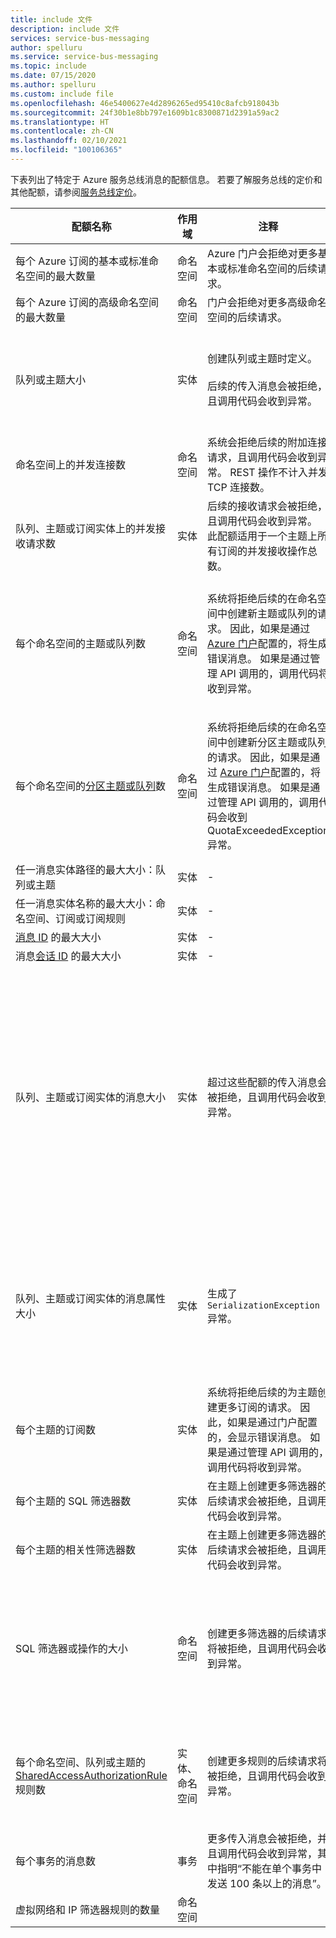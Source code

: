 ```yaml
---
title: include 文件
description: include 文件
services: service-bus-messaging
author: spelluru
ms.service: service-bus-messaging
ms.topic: include
ms.date: 07/15/2020
ms.author: spelluru
ms.custom: include file
ms.openlocfilehash: 46e5400627e4d2896265ed95410c8afcb918043b
ms.sourcegitcommit: 24f30b1e8bb797e1609b1c8300871d2391a59ac2
ms.translationtype: HT
ms.contentlocale: zh-CN
ms.lasthandoff: 02/10/2021
ms.locfileid: "100106365"
---
```

下表列出了特定于 Azure 服务总线消息的配额信息。 若要了解服务总线的定价和其他配额，请参阅[服务总线定价](https://azure.microsoft.com/pricing/details/service-bus/)。

| 配额名称 | 作用域 | 注释 | 值 |
| --- | --- | --- | --- |
| 每个 Azure 订阅的基本或标准命名空间的最大数量 |命名空间 |Azure 门户会拒绝对更多基本或标准命名空间的后续请求。 |100|
| 每个 Azure 订阅的高级命名空间的最大数量 |命名空间 |门户会拒绝对更多高级命名空间的后续请求。 |100 |
| 队列或主题大小 |实体 |创建队列或主题时定义。 <br/><br/> 后续的传入消息会被拒绝，且调用代码会收到异常。 |1、2、3、4 GB 或 5 GB。<br /><br />在高级 SKU 以及启用了[分区](../articles/service-bus-messaging/service-bus-partitioning.md)的标准 SKU 中，队列或主题的最大大小是 80 GB。 |
| 命名空间上的并发连接数 |命名空间 |系统会拒绝后续的附加连接请求，且调用代码会收到异常。 REST 操作不计入并发 TCP 连接数。 |Net Messaging：1,000。<br /><br />AMQP：5,000。 |
| 队列、主题或订阅实体上的并发接收请求数 |实体 |后续的接收请求会被拒绝，且调用代码会收到异常。 此配额适用于一个主题上所有订阅的并发接收操作总数。 |5,000 |
| 每个命名空间的主题或队列数 |命名空间 |系统将拒绝后续的在命名空间中创建新主题或队列的请求。 因此，如果是通过 [Azure 门户][Azure portal]配置的，将生成错误消息。 如果是通过管理 API 调用的，调用代码将收到异常。 |基本层或标准层为 10,000。 命名空间中主题和队列的数目之和必须小于或等于 10,000。 <br/><br/>对于高级层，每个消息传送单元 (MU) 为 1,000。 |
| 每个命名空间的[分区主题或队列](../articles/service-bus-messaging/service-bus-partitioning.md)数 |命名空间 |系统将拒绝后续的在命名空间中创建新分区主题或队列的请求。 因此，如果是通过 [Azure 门户][Azure portal]配置的，将生成错误消息。 如果是通过管理 API 调用的，调用代码会收到 QuotaExceededException 异常。 |基本层和标准层：100。<br/><br/>[高级](../articles/service-bus-messaging/service-bus-premium-messaging.md)层中不支持分区实体。<br/><br />每个分区的队列或主题都会计入每个命名空间 1,000 个实体的配额。 |
| 任一消息实体路径的最大大小：队列或主题 |实体 |- |260 个字符。 |
| 任一消息实体名称的最大大小：命名空间、订阅或订阅规则 |实体 |- |50 个字符。 |
| [消息 ID](/dotnet/api/microsoft.azure.servicebus.message.messageid) 的最大大小 | 实体 |- | 128 |
| 消息[会话 ID](/dotnet/api/microsoft.azure.servicebus.message.sessionid) 的最大大小 | 实体 |- | 128 |
| 队列、主题或订阅实体的消息大小 |实体 |超过这些配额的传入消息会被拒绝，且调用代码会收到异常。 |最大消息大小：[标准层](../articles/service-bus-messaging/service-bus-premium-messaging.md)为 256 KB，[高级层](../articles/service-bus-messaging/service-bus-premium-messaging.md)为 1 MB。 <br /><br />由于系统开销，此限制小于这些值。<br /><br />最大标头大小：64 KB。<br /><br />属性包中标头属性的最大数：byte/int.MaxValue。<br /><br />属性包中属性的最大大小：没有明确的限制。 受最大标头大小限制。 |
| 队列、主题或订阅实体的消息属性大小 |实体 | 生成了 `SerializationException` 异常。 |每个属性的最大消息属性大小为 32,000。 所有属性的累计大小不得超过 64,000。 此限制适用于[中转消息](/dotnet/api/microsoft.servicebus.messaging.brokeredmessage)的整个标头，其中既有用户属性也有系统属性，如[序列号](/dotnet/api/microsoft.servicebus.messaging.brokeredmessage.sequencenumber)、[标签](/dotnet/api/microsoft.servicebus.messaging.brokeredmessage.label)和[消息 ID](/dotnet/api/microsoft.servicebus.messaging.brokeredmessage.messageid)。 |
| 每个主题的订阅数 |实体 |系统将拒绝后续的为主题创建更多订阅的请求。 因此，如果是通过门户配置的，会显示错误消息。 如果是通过管理 API 调用的，调用代码将收到异常。 |标准层和高级层每个主题 2,000 个。 |
| 每个主题的 SQL 筛选器数 |实体 |在主题上创建更多筛选器的后续请求会被拒绝，且调用代码会收到异常。 |2,000 |
| 每个主题的相关性筛选器数 |实体 |在主题上创建更多筛选器的后续请求会被拒绝，且调用代码会收到异常。 |100,000 |
| SQL 筛选器或操作的大小 |命名空间 |创建更多筛选器的后续请求将被拒绝，且调用代码会收到异常。 |筛选器条件字符串的最大长度：1,024 (1 K)。<br /><br />规则操作字符串的最大长度：1,024 (1 K)。<br /><br />每个规则操作的最大表达式数：32。 |
| 每个命名空间、队列或主题的 [SharedAccessAuthorizationRule](/dotnet/api/microsoft.servicebus.messaging.sharedaccessauthorizationrule) 规则数 |实体、命名空间 |创建更多规则的后续请求将被拒绝，且调用代码会收到异常。 |每个实体类型的最大规则数：12. <br /><br /> 在服务总线命名空间上配置的规则适用于所有类型：队列、主题。 |
| 每个事务的消息数 | 事务 | 更多传入消息会被拒绝，并且调用代码会收到异常，其中指明“不能在单个事务中发送 100 条以上的消息”。 | 100 <br /><br /> 适用于 Send() 和 SendAsync() 操作。 |
| 虚拟网络和 IP 筛选器规则的数量 | 命名空间 | &nbsp; | 128 | 

[Azure portal]: https://portal.azure.com
